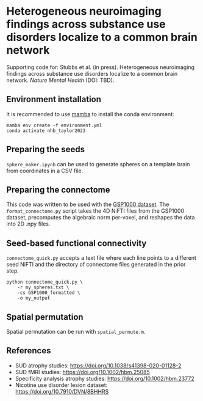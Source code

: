 # Heterogeneous neuroimaging findings across substance use disorders localize to a common brain network 

Supporting code for: Stubbs et al. (in press). Heterogeneous neuroimaging findings across substance use disorders localize to a common brain network. *Nature Mental Health* (DOI: TBD).

## Environment installation
It is recommended to use [mamba](https://github.com/mamba-org/mamba) to install the conda environment:
```
mamba env create -f environment.yml
conda activate nhb_taylor2023
```
## Preparing the seeds
`sphere_maker.ipynb` can be used to generate spheres on a template brain from coordinates in a CSV file.

## Preparing the connectome

This code was written to be used with the [GSP1000 dataset](https://dataverse.harvard.edu/dataset.xhtml?persistentId=doi:10.7910/DVN/ILXIKS). The `format_connectome.py` script takes the 4D NiFTI files from the GSP1000 dataset, precomputes the algebraic norm per-voxel, and reshapes the data into 2D .npy files.

## Seed-based functional connectivity
`connectome_quick.py` accepts a text file where each line points to a different seed NiFTI and the directory of connectome files generated in the prior step. 
```
python connectome_quick.py \
    -r my_spheres.txt \
    -cs GSP1000_formatted \
    -o my_output
```

## Spatial permutation
Spatial permutation can be run with `spatial_permute.m`.

## References
- SUD atrophy studies: https://doi.org/10.1038/s41398-020-01128-2
- SUD fMRI studies: https://doi.org/10.1002/hbm.25085
- Specificity analysis atrophy studies: https://doi.org/10.1002/hbm.23772
- Nicotine use disorder lesion dataset: https://doi.org/10.7910/DVN/8BHHRS

